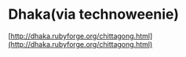 <!--
id: 1717548
link: http://tumblr.atmos.org/post/1717548/dhaka-via-technoweenie
slug: dhaka-via-technoweenie
date: Wed May 09 2007 14:34:51 GMT-0700 (PDT)
publish: 2007-05-09
tags: 
title: Dhaka(via technoweenie)
-->


Dhaka(via technoweenie)
=======================

[http://dhaka.rubyforge.org/chittagong.html](http://dhaka.rubyforge.org/chittagong.html)

